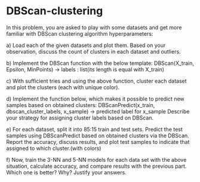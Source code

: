 # DBScan-clustering
In this problem, you are asked to play with some datasets and get more familiar with DBScan clustering algorithm hyperparameters:

a) Load each of the given datasets and plot them. Based on your observation, discuss the count of clusters in each dataset and outliers.

b) Implement the DBScan function with the below template:
DBScan(X_train, Epsilon, MinPoints) -> labels : list(its length is equal with X_train)

c) With sufficient tries and using the above function, cluster each dataset and plot the clusters (each with unique color).

d) Implement the function below, which makes it possible to predict new samples based on obtained clusters:
DBScanPredict(x_train, dbscan_cluster_labels, x_sample) -> predicted label for x_sample
Describe your strategy for assigning cluster labels based on DBScan.

e) For each dataset, split it into 85:15 train and test sets. Predict the test samples using DBScanPredict based on obtained clusters via the DBScan. Report the accuracy, discuss results, and plot test samples to indicate that assigned to which cluster.(with colors)

f) Now, train the 3-NN and 5-NN models for each data set with the above situation, calculate accuracy, and compare results with the previous part. Which one is better? Why? Justify your answers.
